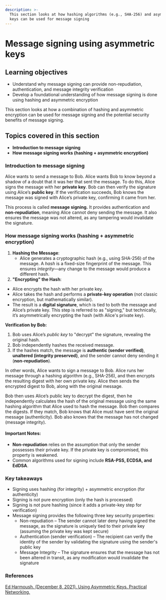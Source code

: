 ```yaml
---
description: >-
  This section looks at how hashing algorithms (e.g., SHA-256) and asymmetric
  keys can be used for message signing
---
```


# Message signing using asymmetric keys

## Learning objectives <a href="#learning-objectives" id="learning-objectives"></a>

* Understand why message signing can provide non-repudiation, authentication, and message integrity verification
* Develop a foundational understanding of how message signing is done using hashing and asymmetric encryption

This section looks at how a combination of hashing and asymmetric encryption can be used for message signing and the potential security benefits of message signing.&#x20;

## Topics covered in this section <a href="#topics-covered-in-this-section" id="topics-covered-in-this-section"></a>

* **Introduction to message signing**
* **How message signing works (hashing + asymmetric encryption)**

### Introduction to message signing

Alice wants to send a message to Bob. Alice wants Bob to know beyond a shadow of a doubt that it was her that sent the message. To do this, Alice signs the message with her **private key**. Bob can then verify the signature using Alice’s **public key**. If the verification succeeds, Bob knows the message was signed with Alice’s private key, confirming it came from her.

This process is called **message signing.** It provides authentication and **non-repudiation**, meaning Alice cannot deny sending the message. It also ensures the message was not altered, as any tampering would invalidate the signature.

### How message signing works (hashing + asymmetric encryption)

1. **Hashing the Message**:
   * Alice generates a cryptographic hash (e.g., using SHA-256) of the message. A _hash_ is a fixed-size fingerprint of the message. This ensures _integrity_—any change to the message would produce a different hash.
2. **"Encrypting" the Hash**:

* Alice encrypts the hash with her private key.
* Alice takes the hash and performs a **private-key operation** (not classic encryption, but mathematically similar).
* The result is a **digital signature**, which is tied to both the message and Alice’s private key. This step is referred to as "signing," but technically, it’s asymmetrically encrypting the hash (with Alice's private key).

**Verification by Bob:**

1. Bob uses Alice’s _public key_ to "decrypt" the signature, revealing the original hash.
2. Bob independently hashes the received message.
3. If the hashes match, the message is **authentic (sender verified)**, **unaltered (integrity preserved)**, and the sender cannot deny sending it (**non-repudiation**).

In other words, Alice wants to sign a message to Bob. Alice runs her message through a hashing algorithm (e.g., SHA-256), and then encrypts the resulting digest with her own private key. Alice then sends the encrypted digest to Bob, along with the original message.

Bob then uses Alice’s public key to decrypt the digest, then he independently calculates the hash of the original message using the same hashing algorithm that Alice used to hash the message. Bob then compares the digests. If they match, Bob knows that Alice must have sent the original message (authenticity). Bob also knows that the message has not changed (message integrity).

#### Important Notes:

* **Non-repudiation** relies on the assumption that only the sender possesses their private key. If the private key is compromised, this property is weakened.
* Common algorithms used for signing include **RSA-PSS, ECDSA, and EdDSA**.

### Key takeaways

* Signing uses hashing (for integrity) + asymmetric encryption (for authenticity)
* Signing is not pure encryption (only the hash is processed)
* Signing is not pure hashing (since it adds a private-key step for verification)
* Message signing provides the following three key security properties:
  * Non-repudiation – The sender cannot later deny having signed the message, as the signature is uniquely tied to their private key (assuming the private key was kept secure)
  * Authentication (sender verification) – The recipient can verify the identity of the sender by validating the signature using the sender's public key
  * Message Integrity – The signature ensures that the message has not been altered in transit, as any modification would invalidate the signature

### References

[Ed Harmoush. (December 8, 2021). Using Asymmetric Keys. Practical Networking.](https://www.practicalnetworking.net/series/cryptography/using-asymmetric-keys/)
